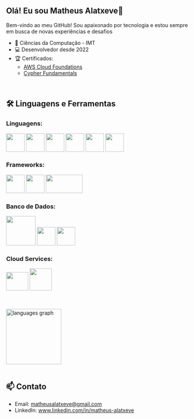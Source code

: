## Olá! Eu sou Matheus Alatxeve👋
Bem-vindo ao meu GitHub! Sou apaixonado por tecnologia e estou sempre em busca de novas experiências e desafios

- 🏢 Ciências da Computação - IMT
- 💻 Desenvolvedor desde 2022
- 🏆 Certificados:
   - [AWS Cloud Foundations](https://www.credly.com/badges/60171218-6ebc-43e2-9938-0eca49e112c1/linked_in_profile) 
   - [Cypher Fundamentals](https://graphacademy.neo4j.com/c/67da05e9-7222-4863-a964-491d9b1d88a9/)
 
<br>
     
## 🛠️ Linguagens e Ferramentas

### Linguagens:
<div style="display: inline_block">
  <img width='50' height='50' src="https://cdn.jsdelivr.net/gh/devicons/devicon@latest/icons/python/python-original.svg" />
  <img width='50' height='50' src="https://cdn.jsdelivr.net/gh/devicons/devicon@latest/icons/java/java-original.svg" />
  <img width='50' height='50' src="https://cdn.jsdelivr.net/gh/devicons/devicon@latest/icons/javascript/javascript-original.svg" />
  <img width='50' height='50' src="https://cdn.jsdelivr.net/gh/devicons/devicon@latest/icons/typescript/typescript-original.svg" />  
  <img width='50' height='50' src="https://cdn.jsdelivr.net/gh/devicons/devicon@latest/icons/html5/html5-original.svg" />
  <img width='50' height='50' src="https://cdn.jsdelivr.net/gh/devicons/devicon@latest/icons/css3/css3-original.svg" /> 
</div>

### Frameworks:
<div style="display: inline_block">
  <img width='50' height='50' src="https://cdn.jsdelivr.net/gh/devicons/devicon@latest/icons/flutter/flutter-original.svg"/>
  <img width='50' height='50' src="https://cdn.jsdelivr.net/gh/devicons/devicon@latest/devicon.min.css"/>
  <img width='100' height='50' src="https://upload.wikimedia.org/wikipedia/commons/4/44/Spring_Framework_Logo_2018.svg">
</div>

### Banco de Dados:
<div style="display: inline_block">
  <img width='80' height='80' src="https://cdn.jsdelivr.net/gh/devicons/devicon@latest/icons/mysql/mysql-original-wordmark.svg" />
  <img width='50' height='50' src="https://cdn.jsdelivr.net/gh/devicons/devicon@latest/icons/mongodb/mongodb-original.svg" />
  <img width='50' height='50' src="https://cdn.jsdelivr.net/gh/devicons/devicon@latest/icons/neo4j/neo4j-original.svg" />
</div>

### Cloud Services:
<div style="display: inline_block">
  <img width='60' height='50' src="https://upload.wikimedia.org/wikipedia/commons/9/93/Amazon_Web_Services_Logo.svg">
  <img width='60' height='60' src="https://cdn.prod.website-files.com/6449405754e757db07f25327/6656429d1776bd09704334e8_google.webp">
</div>

<br>

##
<div align="left">
  <img src="https://github-readme-stats.vercel.app/api/top-langs?username=matheusalatxeve&locale=en&hide_title=false&layout=compact&card_width=320&langs_count=5&theme=dracula&hide_border=false&order=2" height="150" alt="languages graph"  />
</div>

<br>

## 📫 Contato

- Email: matheusalatxeve@gmail.com
- LinkedIn: www.linkedin.com/in/matheus-alatxeve
          
        
          
          






          
          
          
<!--
**MatheusAlatxeve/MatheusAlatxeve** is a ✨ _special_ ✨ repository because its `README.md` (this file) appears on your GitHub profile.



Here are some ideas to get you started:

- 🔭 I’m currently working on ...
- 🌱 I’m currently learning ...
- 👯 I’m looking to collaborate on ...
- 🤔 I’m looking for help with ...
- 💬 Ask me about ...
- 📫 How to reach me: ...
- 😄 Pronouns: ...
- ⚡ Fun fact: ...
-->
